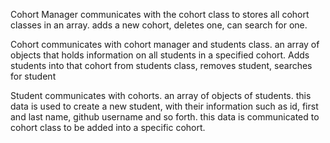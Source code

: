 Cohort Manager 
communicates with the cohort class to stores all cohort classes in an array. adds a new cohort, deletes one, can search for one. 

Cohort
communicates with cohort manager and students class. an array of objects that holds information on all students in a specified cohort. Adds students into that cohort from students class, removes student, searches for student 

Student 
communicates with cohorts. an array of objects of students. this data is used to create a new student, with their information such as id, first and last name, github username and so forth. this data is communicated to cohort class to be added into a specific cohort.